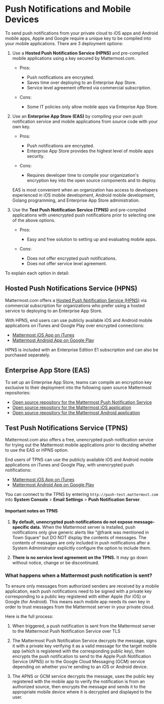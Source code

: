 # Push Notifications and Mobile Devices 

To send push notifications from your private cloud to iOS apps and Android mobile apps, Apple and Google require a unique key to be compiled into your mobile applications. There are 3 deployment options: 

1. Use a **Hosted Push Notification Service (HPNS)** and pre-compiled mobile applications using a key secured by Mattermost.com. 

    - Pros: 
        - Push notifications are encrypted.
        - Saves time over deploying to an Enterprise App Store. 
        - Service level agreement offered via commercial subscription. 		  

    - Cons: 
        - Some IT policies only allow mobile apps via Enteprise App Store.

2. Use an **Enterprise App Store (EAS)** by compiling your own push notification service and mobile applications from source code with your own key.

    - Pros: 
        - Push notifications are encrypted.
        - Enterprise App Store provides the highest level of mobile apps security. 

    - Cons: 
        - Requires developer time to compile your organization's encryption key into the open source components and to deploy.

    EAS is most convenient when an organization has access to developers experienced in iOS mobile development, Android mobile development, Golang programming, and Enterprise App Store administration. 

3. Use the **Test Push Notification Service (TPNS)** and pre-compiled applications with unencrypted push notifications prior to selecting one of the above options.

    - Pros:
        - Easy and free solution to setting up and evaluating mobile apps.

    - Cons: 
        - Does not offer encrypted push notifications.
        - Does not offer service level agreement.
  
To explain each option in detail: 

## Hosted Push Notifications Service (HPNS) 

Mattermost.com offers a [Hosted Push Notification Service (HPNS)](https://about.mattermost.com/pre-compiled/) via commercial subscription for organizations who prefer using a hosted service to deploying to an Enterprise App Store. 

With HPNS, end users can use publicly available iOS and Android mobile applications on iTunes and Google Play over encrypted connections: 

- [Mattermost iOS App on iTunes](https://itunes.apple.com/us/app/mattermost/id984966508?mt=8)
- [Mattermost Android App on Google Play](https://play.google.com/store/apps/details?id=com.mattermost.mattermost&hl=en)

HPNS is included with an Enterprise Edition E1 subscription and can also be purchased separately. 

## Enterprise App Store (EAS)

To set up an Enterprise App Store, teams can compile an encryption key exclusive to their deployment into the following open source Mattermost repositories: 

- [Open source repository for the Mattermost Push Notification Service](https://github.com/mattermost/push-proxy)
- [Open source repository for the Mattermost iOS application](https://github.com/mattermost/ios)
- [Open source repository for the Mattermost Android application](https://github.com/mattermost/android) 

## Test Push Notifications Service (TPNS) 

Mattermost.com also offers a free, unencrypted push notification service for trying out the Mattermost mobile applications prior to deciding whether to use the EAS or HPNS option. 

End users of TPNS can use the publicly available iOS and Android mobile applications on iTunes and Google Play, with unencrypted push notifications: 

- [Mattermost iOS App on iTunes](https://itunes.apple.com/us/app/mattermost/id984966508?mt=8)
- [Mattermost Android App on Google Play](https://play.google.com/store/apps/details?id=com.mattermost.mattermost&hl=en)

You can connect to the TPNS by entering `http://push-test.mattermost.com` into **System Console** > **Email Settings** > **Push Notification Server**.

#### Important notes on TPNS

1. **By default, unencrypted push notifications do not expose message-specific data.**  When the Mattermost server is installed, push notifications only give generic alerts like "@frank was mentioned in Town Square" but DO NOT display the contents of messages. The contents of messages are only included in push notifications after a System Administrator explicitly configure the option to include them. 

2. **There is no service level agreement on the TPNS.** It may go down without notice, change or be discontinued. 

### What happens when a Mattermost push notification is sent? 

To ensure only messages from authorized senders are received by a mobile application, each push notifications need to be signed with a private key corresponding to a public key registered with either Apple (for iOS) or Google (for Android). This means each mobile app needs its own key in order to trust messages from the Mattermost server in your private cloud. 

Here is the full process: 

1. When triggered, a push notification is sent from the Mattermost server to the Mattermost Push Notification Service over TLS

2. The Mattermost Push Notification Service decrypts the message, signs it with a private key verifying it as a valid message for the target mobile app (which is registered with the corresponding public key), then encrypts the push notification to send to the Apple Push Notification Service (APNS) or to the Google Cloud Messaging (GCM) service depending on whether you're sending to an iOS or Android device. 
 
3. The APNS or GCM service decrypts the message, uses the public key registered with the mobile app to verify the notification is from an authorized source, then encrypts the message and sends it to the appropriate mobile device where it is decrypted and displayed to the user.
